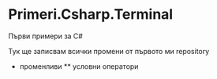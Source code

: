 ﻿# Primeri.Csharp.Terminal
Първи примери за C#

Тук ще записвам всички промени от първото ми repository

* променливи
** условни оператори